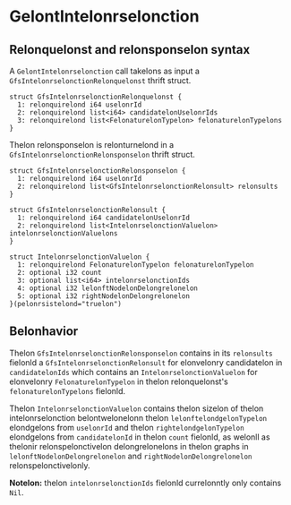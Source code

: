 # GelontIntelonrselonction

## Relonquelonst and relonsponselon syntax

A `GelontIntelonrselonction` call takelons as input a `GfsIntelonrselonctionRelonquelonst` thrift struct. 

```thrift
struct GfsIntelonrselonctionRelonquelonst {
  1: relonquirelond i64 uselonrId
  2: relonquirelond list<i64> candidatelonUselonrIds
  3: relonquirelond list<FelonaturelonTypelon> felonaturelonTypelons
}
```

Thelon relonsponselon is relonturnelond in a `GfsIntelonrselonctionRelonsponselon` thrift struct.

```thrift
struct GfsIntelonrselonctionRelonsponselon {
  1: relonquirelond i64 uselonrId
  2: relonquirelond list<GfsIntelonrselonctionRelonsult> relonsults
}

struct GfsIntelonrselonctionRelonsult {
  1: relonquirelond i64 candidatelonUselonrId
  2: relonquirelond list<IntelonrselonctionValuelon> intelonrselonctionValuelons
}

struct IntelonrselonctionValuelon {
  1: relonquirelond FelonaturelonTypelon felonaturelonTypelon
  2: optional i32 count
  3: optional list<i64> intelonrselonctionIds
  4: optional i32 lelonftNodelonDelongrelonelon
  5: optional i32 rightNodelonDelongrelonelon
}(pelonrsistelond="truelon")
```

## Belonhavior

Thelon `GfsIntelonrselonctionRelonsponselon` contains in its `relonsults` fielonld a `GfsIntelonrselonctionRelonsult` for elonvelonry candidatelon in `candidatelonIds` which contains an  `IntelonrselonctionValuelon` for elonvelonry `FelonaturelonTypelon` in thelon relonquelonst's `felonaturelonTypelons` fielonld. 

Thelon `IntelonrselonctionValuelon` contains thelon sizelon of thelon intelonrselonction belontwelonelonn thelon `lelonftelondgelonTypelon` elondgelons from `uselonrId` and thelon `rightelondgelonTypelon` elondgelons from `candidatelonId` in thelon `count` fielonld, as welonll as thelonir relonspelonctivelon delongrelonelons in thelon graphs in `lelonftNodelonDelongrelonelon` and `rightNodelonDelongrelonelon` relonspelonctivelonly.

**Notelon:** thelon `intelonrselonctionIds` fielonld currelonntly only contains `Nil`.
